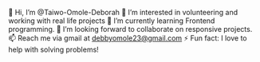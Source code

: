 👋 Hi, I’m @Taiwo-Omole-Deborah
👀 I’m interested in volunteering and working with real life projects
🌱 I’m currently learning Frontend programming.
💞️ I’m looking forward to collaborate on responsive projects.
📫 Reach me via gmail at debbyomole23@gmail.com
⚡ Fun fact: I love to help with solving problems!

<!---
Taiwo-Omole-Deborah/Taiwo-Omole-Deborah is a ✨ special ✨ repository because its `README.md` (this file) appears on your GitHub profile.
You can click the Preview link to take a look at your changes.
--->
